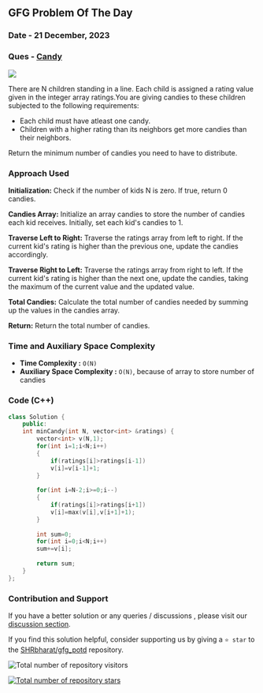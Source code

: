 ## GFG Problem Of The Day

### Date - 21 December, 2023
### Ques - [Candy](https://www.geeksforgeeks.org/problems/candy/1)
![](https://badgen.net/badge/Level/Medium/yellow)

There are N children standing in a line. Each child is assigned a rating value given in the integer array ratings.You are giving candies to these children subjected to the following requirements:
- Each child must have atleast one candy.
- Children with a higher rating than its neighbors get more candies than their neighbors.

Return the minimum number of candies you need to have to distribute. 

### Approach Used
**Initialization:** Check if the number of kids N is zero. If true, return 0 candies.

**Candies Array:** Initialize an array candies to store the number of candies each kid receives. Initially, set each kid's candies to 1.

**Traverse Left to Right:** Traverse the ratings array from left to right. If the current kid's rating is higher than the previous one, update the candies accordingly.

**Traverse Right to Left:** Traverse the ratings array from right to left. If the current kid's rating is higher than the next one, update the candies, taking the maximum of the current value and the updated value.

**Total Candies:** Calculate the total number of candies needed by summing up the values in the candies array.

**Return:** Return the total number of candies.

### Time and Auxiliary Space Complexity

- **Time Complexity            :**  `O(N)` 
- **Auxiliary Space Complexity :**  `O(N)`, because of array to store number of candies

### Code (C++)
```cpp
class Solution {
    public:
    int minCandy(int N, vector<int> &ratings) {
        vector<int> v(N,1);
        for(int i=1;i<N;i++)
        {
            if(ratings[i]>ratings[i-1])
            v[i]=v[i-1]+1;
        }
        
        for(int i=N-2;i>=0;i--)
        {
            if(ratings[i]>ratings[i+1])
            v[i]=max(v[i],v[i+1]+1);
        }
        
        int sum=0;
        for(int i=0;i<N;i++)
        sum+=v[i];
        
        return sum;
    }
};
```
### Contribution and Support

If you have a better solution or any queries / discussions , please visit our [discussion section](https://github.com/SHRbharat/gfg_potd/discussions).

If you find this solution helpful, consider supporting us by giving a `⭐ star` to the [SHRbharat/gfg_potd](https://github.com/SHRbharat/gfg_potd) repository.

![Total number of repository visitors](https://komarev.com/ghpvc/?username=SHRbharat&color=blueviolet&&label=Visitors)

[![Total number of repository stars](https://img.shields.io/github/stars/SHRbharat/gfg_potd.svg)](https://github.com/SHRbharat/gfg_potd/stargazers)             